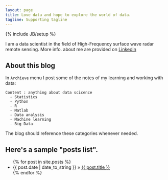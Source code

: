 ```yaml
---
layout: page
title: Love data and hope to explore the world of data.
tagline: Supporting tagline
---
```

{% include JB/setup %}

I am a data scientist in the field of High-Frequency surface wave radar remote sensing. More info. about me are provided on [Linkedin](https://ca.linkedin.com/in/wei-may-wang-96364315)


## About this blog

In `Archieve` menu I post some of the notes of my learning and working with data:
    
    Content : anything about data scicence 
      - Statistics 
      - Python
      - R 
      - Matlab
      - Data analysis
      - Machine learning
      - Big Data

The blog should reference these categories whenever needed.
    
## Here's a sample "posts list".

<ul class="posts">
  {% for post in site.posts %}
    <li><span>{{ post.date | date_to_string }}</span> &raquo; <a href="{{ BASE_PATH }}{{ post.url }}">{{ post.title }}</a></li>
  {% endfor %}
</ul>




